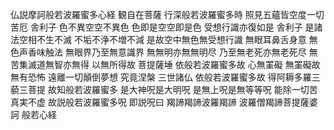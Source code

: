 
仏説摩訶般若波羅蜜多心経
観自在菩薩
行深般若波羅蜜多時
照見五蘊皆空度一切苦厄
舎利子
色不異空空不異色
色即是空空即是色
受想行識亦復如是
舎利子
是諸法空相不生不滅
不垢不浄不増不減
是故空中無色無受想行識
無眼耳鼻舌身意
無色声香味触法
無眼界乃至無意識界
無無明亦無無明尽
乃至無老死亦無老死尽
無苦集滅道無智亦無得
以無所得故
菩提薩埵
依般若波羅蜜多故
心無罣礙
無罣礙故無有恐怖
遠離一切顛倒夢想
究竟涅槃
三世諸仏
依般若波羅蜜多故
得阿耨多羅三藐三菩提
故知般若波羅蜜多
是大神呪是大明呪
是無上呪是無等等呪
能除一切苦真実不虚
故説般若波羅蜜多呪
即説呪曰
羯諦羯諦波羅羯諦
波羅僧羯諦菩提薩婆訶
般若心経

